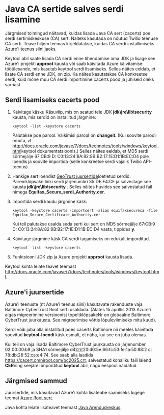 <properties 
    pageTitle="Serdi lisamine Java CA pood | Microsoft Azure'i" 
    description="Saate teada, kuidas lisada Java CA sert (cacerts) poe Twilio teenuse või Azure'i teenus siini serdi sertimiskeskuse (CA) sert." 
    services="" 
    documentationCenter="java" 
    authors="rmcmurray" 
    manager="wpickett" 
    editor=""/>

<tags 
    ms.service="multiple" 
    ms.workload="na" 
    ms.tgt_pltfrm="na" 
    ms.devlang="Java" 
    ms.topic="article" 
    ms.date="08/11/2016" 
    ms.author="robmcm"/>

# <a name="adding-a-certificate-to-the-java-ca-certificates-store"></a>Java CA sertide salves serdi lisamine
Järgmised toimingud näitavad, kuidas lisada Java CA sert (cacerts) poe serdi sertimiskeskuse (CA) sert. Näiteks kasutada on nõutud Twilio teenuse CA serti. Teave hiljem teemas kirjeldatakse, kuidas CA serdi installimiseks Azure'i teenus siini jaoks. 

Keytool abil saate lisada CA serdi enne tihendamise oma JDK ja lisage see Azure'i projekti **approot** kausta või saab käivitada Azure käivitamise tööülesande, mis kasutab keytool serdi lisamiseks. Selles näites eeldab, et lisate CA serdi enne JDK, on zip. Ka näites kasutatakse CA konkreetse serdi, kuid mõne muu CA serdi importimine cacerts pood ja juhiseid oleks sarnast.

## <a name="to-add-a-certificate-to-the-cacerts-store"></a>Serdi lisamiseks cacerts pood

1. Käivitage käsku Käsuviip, mis on seatud teie JDK **jdk\jre\lib\security** kausta, mis serdid on installitud järgmine:

    `keytool -list -keystore cacerts`

    Palutakse poe parool. Vaikimisi parool on **changeit**. (Kui soovite parooli muuta, vt <http://docs.oracle.com/javase/7/docs/technotes/tools/windows/keytool.html>keytool dokumentatsioonis.) Selles näites eeldab, et MD5 serdi sõrmejälje 67:CB:9 D: C0:13:24:8A:82:9B:B2:17:1E:D1:1B:EC:D4 pole loendis ja soovite importida (selle konkreetse serdi vajalik Twilio API-teenus).
2. Hankige sert loendist [GeoTrust juursertide](http://www.geotrust.com/resources/root-certificates/)loetletud serdid. Paremklõpsake linki serdi järjenumbri 35:DE:F4:CF ja salvestage see kausta **jdk\jre\lib\security** . Selles näites huvides see salvestatud fail nimega **Equifax\_Secure\_serdi\_Authority.cer**.
3. Importida serdi kaudu järgmine käsk:

    `keytool -keystore cacerts -importcert -alias equifaxsecureca -file Equifax_Secure_Certificate_Authority.cer`

    Kui teil palutakse usalda seda serti kui sert on MD5 sõrmejälje 67:CB:9 D: C0:13:24:8A:82:9B:B2:17:1E:D1:1B:EC:D4 vasta, tippides **y**.
4. Käivitage järgmine käsk CA serdi tagamiseks on edukalt imporditud.

    `keytool -list -keystore cacerts`

5. Funktsiooni JDK zip ja Azure projekti **approot** kausta lisada.

Keytool kohta leiate teavet teemast <http://docs.oracle.com/javase/7/docs/technotes/tools/windows/keytool.html>.

## <a name="azure-root-certificates"></a>Azure'i juursertide

Azure'i teenuste (nt Azure'i teenus siini) kasutavate rakenduste vaja Baltimore CyberTrust Root serti usaldada. (Alates 15 aprillis 2013 Azure'i algas migreerimine versioonist topeltklõpsakeNr on globaalne Baltimore CyberTrust juurkausta. See migreerimise võttis lõpuleviimiseks mitu kuud).

Serdi võib juba olla installitud poes cacerts Baltimore nii meeles käivitada soovitud **keytool-loendi** käsk esmalt, et näha, kui see on juba olemas.

Kui teil on vaja lisada Baltimore CyberTrust juurkausta on järjenumber 02:00:00:b9 ja SHA1 sõrmejälje d4:de:20:d0:5e:66:fc:53:fe:1a:50:88:2 c: 78:db:28:52:ca:e4:74. See saab alla laadida <https://cacert.omniroot.com/bc2025.crt>, salvestatud kohaliku faili laiend **CER**ning seejärel imporditud **keytool** abil, nagu eespool näidatud.

## <a name="next-steps"></a>Järgmised sammud

Juursertide, mis kasutavad Azure'i kohta lisateabe saamiseks lugege teemat [Azure Root sert](http://blogs.msdn.com/b/windowsazure/archive/2013/03/15/windows-azure-root-certificate-migration.aspx).

Java kohta leiate lisateavet teemast [Java Arenduskeskus](/develop/java/).
